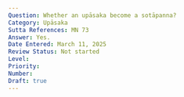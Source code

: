 ```yaml
---
Question: Whether an upāsaka become a sotāpanna?
Category: Upāsaka
Sutta References: MN 73
Answer: Yes.
Date Entered: March 11, 2025
Review Status: Not started
Level: 
Priority: 
Number: 
Draft: true
---
```

